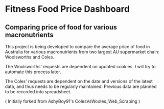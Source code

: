 # Fitness Food Price Dashboard
## Comparing price of food for various macronutrients

This project is being developed to compare the average price of food in Australia for various macronutrients from two largest AU supermarket chain: Woolsworths and Coles.

The Woolsworths' requests are dependent on updated cookies. I will try to automate this process later.

The Coles' requests are dependent on the date and versions of the latest data, and thus needs to be regularly maintained. Previous data are planned to be recorded into spreadsheet.

( Initially forked from AshyBoy91's ColesVsWooles_Web_Scraping )
